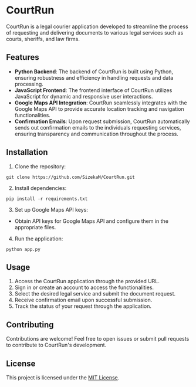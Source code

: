 # CourtRun

CourtRun is a legal courier application developed to streamline the process of requesting and delivering documents to various legal services such as courts, sheriffs, and law firms.

## Features

- **Python Backend**: The backend of CourtRun is built using Python, ensuring robustness and efficiency in handling requests and data processing.
- **JavaScript Frontend**: The frontend interface of CourtRun utilizes JavaScript for dynamic and responsive user interactions.
- **Google Maps API Integration**: CourtRun seamlessly integrates with the Google Maps API to provide accurate location tracking and navigation functionalities.
- **Confirmation Emails**: Upon request submission, CourtRun automatically sends out confirmation emails to the individuals requesting services, ensuring transparency and communication throughout the process.

## Installation

1. Clone the repository:

```
git clone https://github.com/SizekaM/CourtRun.git
```

2. Install dependencies:

```
pip install -r requirements.txt
```

3. Set up Google Maps API keys:

- Obtain API keys for Google Maps API and configure them in the appropriate files.

4. Run the application:

```
python app.py
```

## Usage

1. Access the CourtRun application through the provided URL.
2. Sign in or create an account to access the functionalities.
3. Select the desired legal service and submit the document request.
4. Receive confirmation email upon successful submission.
5. Track the status of your request through the application.

## Contributing

Contributions are welcome! Feel free to open issues or submit pull requests to contribute to CourtRun's development.

## License

This project is licensed under the [MIT License](LICENSE).
